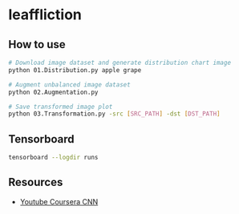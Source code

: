 # leaffliction

## How to use

```bash
# Download image dataset and generate distribution chart image
python 01.Distribution.py apple grape

# Augment unbalanced image dataset
python 02.Augmentation.py

# Save transformed image plot
python 03.Transformation.py -src [SRC_PATH] -dst [DST_PATH]
```

## Tensorboard

```bash
tensorboard --logdir runs 
```

## Resources

- [Youtube Coursera CNN](https://www.youtube.com/playlist?list=PLkDaE6sCZn6Gl29AoE31iwdVwSG-KnDzF)
